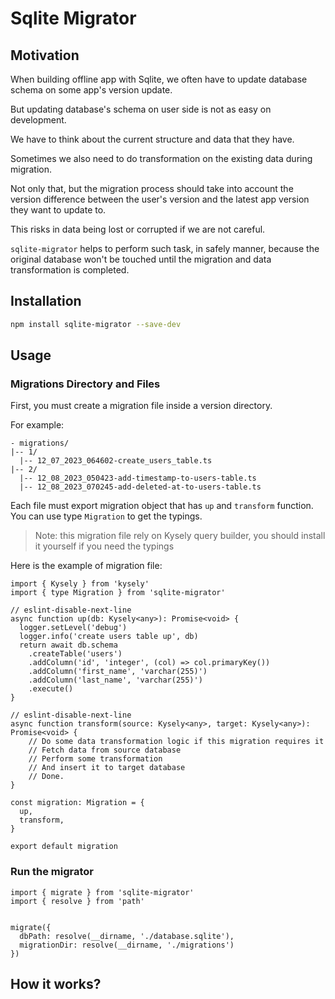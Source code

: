 
# Sqlite Migrator 

## Motivation 

When building offline app with Sqlite, we often have to update database schema on some app's version update. 

But updating database's schema on user side is not as easy on development. 

We have to think about the current structure and data that they have. 

Sometimes we also need to do transformation on the existing data during migration. 

Not only that, but the migration process should take into account the version difference between the user's version and the latest app version they want to update to. 

This risks in data being lost or corrupted if we are not careful. 

`sqlite-migrator` helps to perform such task, in safely manner, because the original database won't be touched until the migration and data transformation is completed. 

## Installation 

```bash
npm install sqlite-migrator --save-dev
```

## Usage

### Migrations Directory and Files

First, you must create a migration file inside a version directory. 

For example: 
```
- migrations/ 
|-- 1/
  |-- 12_07_2023_064602-create_users_table.ts
|-- 2/ 
  |-- 12_08_2023_050423-add-timestamp-to-users-table.ts
  |-- 12_08_2023_070245-add-deleted-at-to-users-table.ts
```


Each file must export migration object that has `up` and `transform` function. You can use type `Migration` to get the typings. 

> Note: this migration file rely on Kysely query builder, you should install it yourself if you need the typings

Here is the example of migration file: 

```
import { Kysely } from 'kysely'
import { type Migration } from 'sqlite-migrator'

// eslint-disable-next-line
async function up(db: Kysely<any>): Promise<void> {
  logger.setLevel('debug')
  logger.info('create users table up', db)
  return await db.schema
    .createTable('users')
    .addColumn('id', 'integer', (col) => col.primaryKey())
    .addColumn('first_name', 'varchar(255)')
    .addColumn('last_name', 'varchar(255)')
    .execute()
}

// eslint-disable-next-line
async function transform(source: Kysely<any>, target: Kysely<any>): Promise<void> {
    // Do some data transformation logic if this migration requires it
    // Fetch data from source database 
    // Perform some transformation 
    // And insert it to target database 
    // Done.
}

const migration: Migration = {
  up,
  transform,
}

export default migration
```



### Run the migrator

```
import { migrate } from 'sqlite-migrator'
import { resolve } from 'path'


migrate({
  dbPath: resolve(__dirname, './database.sqlite'), 
  migrationDir: resolve(__dirname, './migrations')
})
```


## How it works? 


